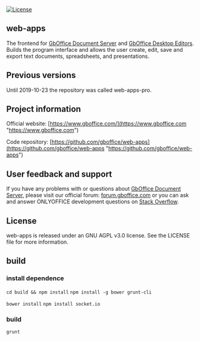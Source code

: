 [![License](https://img.shields.io/badge/License-GNU%20AGPL%20V3-green.svg?style=flat)](https://www.gnu.org/licenses/agpl-3.0.en.html)

## web-apps

The frontend for [GbOffice Document Server][2] and [GbOffice Desktop Editors](https://github.com/GbOffice/DesktopEditors). Builds the program interface and allows the user create, edit, save and export text documents, spreadsheets, and presentations.

## Previous versions

Until 2019-10-23 the repository was called web-apps-pro.

## Project information

Official website: [https://www.gboffice.com/](https://www.gboffice.com "https://www.gboffice.com")

Code repository: [https://github.com/gboffice/web-apps](https://github.com/gboffice/web-apps "https://github.com/gboffice/web-apps")

## User feedback and support

If you have any problems with or questions about [GbOffice Document Server][2], please visit our official forum: [forum.gboffice.com][1] or you can ask and answer ONLYOFFICE development questions on [Stack Overflow][3].

  [1]: https://forum.gboffice.com
  [2]: https://github.com/GbOffice/DocumentServer
  [3]: http://stackoverflow.com/questions/tagged/gboffice

## License

web-apps is released under an GNU AGPL v3.0 license. See the LICENSE file for more information.

## build

### install dependence
`cd build && npm install`
`npm install -g bower grunt-cli`

`bower install`
`npm install socket.io`

### build
`grunt`


